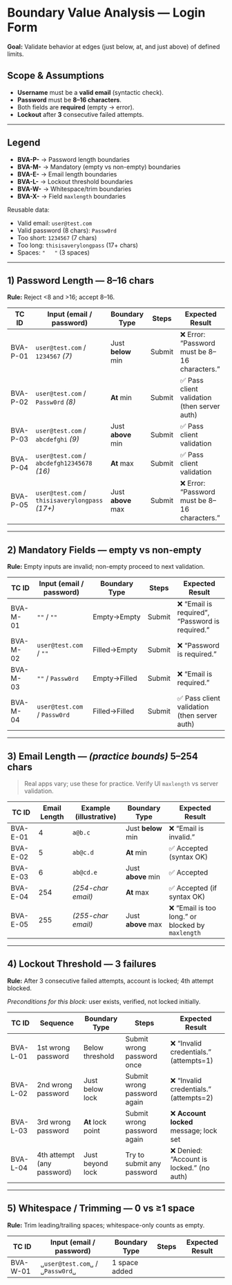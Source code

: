 # Boundary Value Analysis — Login Form

**Goal:** Validate behavior at edges (just below, at, and just above) of defined limits.

## Scope & Assumptions
- **Username** must be a **valid email** (syntactic check).
- **Password** must be **8–16 characters**.
- Both fields are **required** (empty → error).
- **Lockout** after **3** consecutive failed attempts.

---

## Legend
- **BVA-P-** → Password length boundaries  
- **BVA-M-** → Mandatory (empty vs non-empty) boundaries  
- **BVA-E-** → Email length boundaries  
- **BVA-L-** → Lockout threshold boundaries  
- **BVA-W-** → Whitespace/trim boundaries  
- **BVA-X-** → Field `maxlength` boundaries

Reusable data:
- Valid email: `user@test.com`
- Valid password (8 chars): `Passw0rd`
- Too short: `1234567` (7 chars)
- Too long: `thisisaverylongpass` (17+ chars)
- Spaces: `"   "` (3 spaces)

---

## 1) Password Length — **8–16 chars**
**Rule:** Reject <8 and >16; accept 8–16.

| TC ID     | Input (email / password)                           | Boundary Type        | Steps                     | Expected Result |
|-----------|-----------------------------------------------------|----------------------|---------------------------|-----------------|
| BVA-P-01  | `user@test.com` / `1234567` *(7)*                  | Just **below** min   | Submit                    | ❌ Error: “Password must be 8–16 characters.” |
| BVA-P-02  | `user@test.com` / `Passw0rd` *(8)*                 | **At** min           | Submit                    | ✅ Pass client validation (then server auth) |
| BVA-P-03  | `user@test.com` / `abcdefghi` *(9)*                | Just **above** min   | Submit                    | ✅ Pass client validation |
| BVA-P-04  | `user@test.com` / `abcdefgh12345678` *(16)*        | **At** max           | Submit                    | ✅ Pass client validation |
| BVA-P-05  | `user@test.com` / `thisisaverylongpass` *(17+)*    | Just **above** max   | Submit                    | ❌ Error: “Password must be 8–16 characters.” |

---

## 2) Mandatory Fields — **empty vs non-empty**
**Rule:** Empty inputs are invalid; non-empty proceed to next validation.

| TC ID     | Input (email / password)       | Boundary Type      | Steps      | Expected Result |
|-----------|--------------------------------|--------------------|------------|-----------------|
| BVA-M-01  | `""` / `""`                    | Empty→Empty        | Submit     | ❌ “Email is required”, “Password is required.” |
| BVA-M-02  | `user@test.com` / `""`         | Filled→Empty       | Submit     | ❌ “Password is required.” |
| BVA-M-03  | `""` / `Passw0rd`              | Empty→Filled       | Submit     | ❌ “Email is required.” |
| BVA-M-04  | `user@test.com` / `Passw0rd`   | Filled→Filled      | Submit     | ✅ Pass client validation (then server auth) |

---

## 3) Email Length — *(practice bounds)* **5–254 chars**
> Real apps vary; use these for practice. Verify UI `maxlength` vs server validation.

| TC ID     | Email Length | Example (illustrative) | Boundary Type     | Expected Result |
|-----------|--------------|------------------------|-------------------|-----------------|
| BVA-E-01  | 4            | `a@b.c`                | Just **below** min| ❌ “Email is invalid.” |
| BVA-E-02  | 5            | `ab@c.d`               | **At** min        | ✅ Accepted (syntax OK) |
| BVA-E-03  | 6            | `ab@cd.e`              | Just **above** min| ✅ Accepted |
| BVA-E-04  | 254          | *(254-char email)*     | **At** max        | ✅ Accepted (if syntax OK) |
| BVA-E-05  | 255          | *(255-char email)*     | Just **above** max| ❌ “Email is too long.” or blocked by `maxlength` |

---

## 4) Lockout Threshold — **3 failures**
**Rule:** After 3 consecutive failed attempts, account is locked; 4th attempt blocked.

_Preconditions for this block:_ user exists, verified, not locked initially.

| TC ID     | Sequence                                  | Boundary Type      | Steps                             | Expected Result |
|-----------|-------------------------------------------|--------------------|-----------------------------------|-----------------|
| BVA-L-01  | 1st wrong password                        | Below threshold    | Submit wrong password once        | ❌ “Invalid credentials.” (attempts=1) |
| BVA-L-02  | 2nd wrong password                        | Just below lock    | Submit wrong password again       | ❌ “Invalid credentials.” (attempts=2) |
| BVA-L-03  | 3rd wrong password                        | **At** lock point  | Submit wrong password again       | ❌ **Account locked** message; lock set |
| BVA-L-04  | 4th attempt (any password)                | Just beyond lock   | Try to submit any password        | ❌ Denied: “Account is locked.” (no auth) |

---

## 5) Whitespace / Trimming — **0 vs ≥1 space**
**Rule:** Trim leading/trailing spaces; whitespace-only counts as empty.

| TC ID     | Input (email / password)                 | Boundary Type     | Steps        | Expected Result |
|-----------|-------------------------------------------|-------------------|--------------|-----------------|
| BVA-W-01  | `␣user@test.com␣` / `␣Passw0rd␣`        | 1 space added
